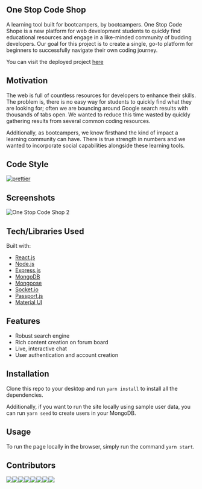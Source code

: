 ## One Stop Code Shop
A learning tool built for bootcampers, by bootcampers. One Stop Code Shope is a new platform for web development students to quickly find educational resources and engage in a like-minded community of budding developers. Our goal for this project is to create a single, go-to platform for beginners to successfully navigate their own coding journey.

You can visit the deployed project [here](https://onestopcodeshop.herokuapp.com/) 

## Motivation
The web is full of countless resources for developers to enhance their skills. The problem is, there is no easy way for students to quickly find what they are looking for; often we are bouncing around Google search results with thousands of tabs open. We wanted to reduce this time wasted by quickly gathering results from several common coding resources.

Additionally, as bootcampers, we know firsthand the kind of impact a learning community can have. There is true strength in numbers and we wanted to incorporate social capabilities alongside these learning tools.

## Code Style
[![prettier](https://img.shields.io/badge/code%20style-prettier-ff69b4.svg)](https://prettier.io/)

## Screenshots
![One Stop Code Shop 2](public/images/screenshot.gif)

## Tech/Libraries Used
Built with:
- [React.js](https://reactjs.org/)
- [Node.js](https://nodejs.org/en/)
- [Express.js](http://expressjs.com/)
- [MongoDB](https://www.mongodb.com/)
- [Mongoose](https://mongoosejs.com/)
- [Socket.io](https://socket.io/)
- [Passport.js](http://www.passportjs.org/)
- [Material UI](https://material-ui.com/)

## Features
- Robust search engine
- Rich content creation on forum board
- Live, interactive chat
- User authentication and account creation

## Installation
Clone this repo to your desktop and run `yarn install` to install all the dependencies.

Additionally, if you want to run the site locally using sample user data, you can run `yarn seed` to create users in your MongoDB.

## Usage
To run the page locally in the browser, simply run the command `yarn start`.

## Contributors
[![](https://sourcerer.io/fame/Rawgher/Rawgher/OSCS/images/0)](https://sourcerer.io/fame/Rawgher/Rawgher/OSCS/links/0)[![](https://sourcerer.io/fame/Rawgher/Rawgher/OSCS/images/1)](https://sourcerer.io/fame/Rawgher/Rawgher/OSCS/links/1)[![](https://sourcerer.io/fame/Rawgher/Rawgher/OSCS/images/2)](https://sourcerer.io/fame/Rawgher/Rawgher/OSCS/links/2)[![](https://sourcerer.io/fame/Rawgher/Rawgher/OSCS/images/3)](https://sourcerer.io/fame/Rawgher/Rawgher/OSCS/links/3)[![](https://sourcerer.io/fame/Rawgher/Rawgher/OSCS/images/4)](https://sourcerer.io/fame/Rawgher/Rawgher/OSCS/links/4)[![](https://sourcerer.io/fame/Rawgher/Rawgher/OSCS/images/5)](https://sourcerer.io/fame/Rawgher/Rawgher/OSCS/links/5)[![](https://sourcerer.io/fame/Rawgher/Rawgher/OSCS/images/6)](https://sourcerer.io/fame/Rawgher/Rawgher/OSCS/links/6)[![](https://sourcerer.io/fame/Rawgher/Rawgher/OSCS/images/7)](https://sourcerer.io/fame/Rawgher/Rawgher/OSCS/links/7)